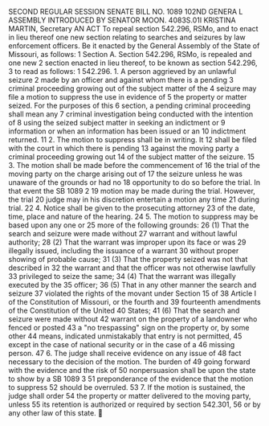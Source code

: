 SECOND REGULAR SESSION
SENATE BILL NO. 1089
102ND GENERA L ASSEMBLY
INTRODUCED BY SENATOR MOON.
4083S.01I KRISTINA MARTIN, Secretary
AN ACT
To repeal section 542.296, RSMo, and to enact in lieu thereof one new section relating to searches
and seizures by law enforcement officers.
Be it enacted by the General Assembly of the State of Missouri, as follows:
1 Section A. Section 542.296, RSMo, is repealed and one new
2 section enacted in lieu thereof, to be known as section 542.296,
3 to read as follows:
1 542.296. 1. A person aggrieved by an unlawful seizure
2 made by an officer and against whom there is a pending
3 criminal proceeding growing out of the subject matter of the
4 seizure may file a motion to suppress the use in evidence of
5 the property or matter seized. For the purposes of this
6 section, a pending criminal proceeding shall mean any
7 criminal investigation being conducted with the intention of
8 using the seized subject matter in seeking an indictment or
9 information or when an information has been issued or an
10 indictment returned.
11 2. The motion to suppress shall be in writing. It
12 shall be filed with the court in which there is pending
13 against the moving party a criminal proceeding growing out
14 of the subject matter of the seizure.
15 3. The motion shall be made before the commencement of
16 the trial of the moving party on the charge arising out of
17 the seizure unless he was unaware of the grounds or had no
18 opportunity to do so before the trial. In that event the
SB 1089 2
19 motion may be made during the trial. However, the trial
20 judge may in his discretion entertain a motion any time
21 during trial.
22 4. Notice shall be given to the prosecuting attorney
23 of the date, time, place and nature of the hearing.
24 5. The motion to suppress may be based upon any one or
25 more of the following grounds:
26 (1) That the search and seizure were made without
27 warrant and without lawful authority;
28 (2) That the warrant was improper upon its face or was
29 illegally issued, including the issuance of a warrant
30 without proper showing of probable cause;
31 (3) That the property seized was not that described in
32 the warrant and that the officer was not otherwise lawfully
33 privileged to seize the same;
34 (4) That the warrant was illegally executed by the
35 officer;
36 (5) That in any other manner the search and seizure
37 violated the rights of the movant under Section 15 of
38 Article I of the Constitution of Missouri, or the fourth and
39 fourteenth amendments of the Constitution of the United
40 States;
41 (6) That the search and seizure were made without
42 warrant on the property of a landowner who fenced or posted
43 a "no trespassing" sign on the property or, by some other
44 means, indicated unmistakably that entry is not permitted,
45 except in the case of national security or in the case of a
46 missing person.
47 6. The judge shall receive evidence on any issue of
48 fact necessary to the decision of the motion. The burden of
49 going forward with the evidence and the risk of
50 nonpersuasion shall be upon the state to show by a
SB 1089 3
51 preponderance of the evidence that the motion to suppress
52 should be overruled.
53 7. If the motion is sustained, the judge shall order
54 the property or matter delivered to the moving party, unless
55 its retention is authorized or required by section 542.301,
56 or by any other law of this state.
